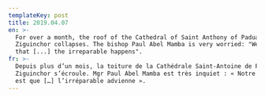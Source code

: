 ```yaml
---
templateKey: post
title: 2019.04.07
en: >-
  For over a month, the roof of the Cathedral of Saint Anthony of Padua in
  Ziguinchor collapses. The bishop Paul Abel Mamba is very worried: "We fear
  that [...] the irreparable happens".
fr: >-
  Depuis plus d’un mois, la toiture de la Cathédrale Saint-Antoine de Padoue à
  Ziguinchor s’écroule. Mgr Paul Abel Mamba est très inquiet : « Notre crainte
  est que […] l’irréparable advienne ».
---
```



